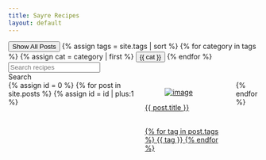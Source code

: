 ```yaml
---
title: Sayre Recipes
layout: default
---
```

<script type="text/javascript">
  function filterUsingCategory(selectedCategory) {
    var id = 0;

    {% for post in site.posts %}
    var cats = {{ post.tags | jsonify }}
    var postDiv = document.getElementById(++id);
    postDiv.style.display = (selectedCategory == 'All' || cats.includes(selectedCategory)) ? 'unset' : 'none';
    {% endfor %}
  }
  function filterUsingSearch(searchText) {
    var id = 0;

    {% for post in site.posts %}
    var title = "{{ post.title }}"
    var postDiv = document.getElementById(++id);
    postDiv.style.display = (searchText == '' || title.toLowerCase().includes(searchText.toLowerCase())) ? 'unset' : 'none';
    {% endfor %}
  }
</script>

<div class="block">
  <div class="is-flex is-flex-direction-row	is-flex-wrap-wrap	is-justify-content-space-between is-align-content-flex-start">
    <div class="buttons">
      <button id="All" class="button is-light" onclick="filterUsingCategory('All')">
          Show All Posts
      </button>
      {% assign tags = site.tags | sort %}
      {% for category in tags %}
      {% assign cat = category | first %}
      <button id="{{ cat }}" class="button is-light is-outlined" onclick="filterUsingCategory(this.id)">
          {{ cat }}
      </button>
      {% endfor %}
    </div>
    <div class="">
      <div class="field has-addons">
        <div class="control">
          <input class="input" type="text" id="search-text" placeholder="Search recipes">
        </div>
        <div class="control">
          <a class="button is-info has-background-success-dark" id="search-button" onclick="filterUsingSearch(document.getElementById('search-text').value)">
            Search
          </a>
        </div>
      </div>
    </div>
  </div>
</div>

<div class="block columns is-multiline is-mobile">
    {% assign id = 0 %}
    {% for post in site.posts %}
    {% assign id = id | plus:1 %}
    <div class="column is-full-mobile is-one-third-tablet is-half-desktop is-one-quarter-widescreen is-one-quarter-fullhd" id="{{id}}">
        <a href="{{ site.baseurl }}{{ post.url }}">
            <div class="card">
                <div class="card-image">
                    <figure class="image">
                        <img src="{{ site.baseurl }}{{ post.img }}" class="card-img" alt="image">
                    </figure>
                </div>
                <div class="card-content">
                    <div class="media-content">
                        <p class="title is-4 has-text-success-dark" id="post-title">{{ post.title }}</p>
                    </div>
                    <div class="content">
                        <br>
                        {% for tag in post.tags %}
                        <span class="tag"> {{ tag }} </span>
                        {% endfor %}
                    </div>
                </div>
            </div>
        </a>
    </div>
    {% endfor %}
</div>